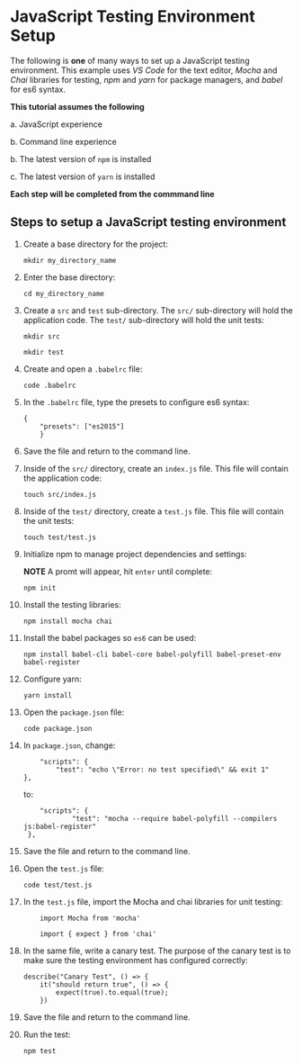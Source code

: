 # JavaScript Testing Environment Setup

The following is **one** of many ways to set up a JavaScript testing environment. This example uses _VS_ _Code_ for the text editor, _Mocha_ and _Chai_ libraries for testing, _npm_ and _yarn_ for package managers, and _babel_ for es6 syntax.

**This tutorial assumes the following**

a. JavaScript experience

b. Command line experience

b. The latest version of `npm` is installed

c. The latest version of `yarn` is installed

**Each step will be completed from the commmand line**

## Steps to setup a JavaScript testing environment

1. Create a base directory for the project:

    `mkdir my_directory_name`

2. Enter the base directory:

    `cd my_directory_name`

3. Create a `src` and `test` sub-directory. The `src/` sub-directory will hold the application code. The `test/` sub-directory will hold the unit tests:

    `mkdir src`

    `mkdir test`

4. Create and open a `.babelrc` file:

    `code .babelrc`

5. In the `.babelrc` file, type the presets to configure es6 syntax:

    ```
	{
        "presets": ["es2015"]
		}
    ```

6. Save the file and return to the command line.

7. Inside of the `src/` directory, create an `index.js` file. This file will contain the application code:

    `touch src/index.js`

8. Inside of the `test/` directory, create a `test.js` file. This file will contain the unit tests:

    `touch test/test.js`

9. Initialize npm to manage project dependencies and settings:

    **NOTE** A promt will appear, hit `enter` until complete:

    `npm init`

10. Install the testing libraries:

    `npm install mocha chai`

11. Install the babel packages so `es6` can be used:

    `npm install babel-cli babel-core babel-polyfill babel-preset-env babel-register`

12. Configure yarn:

    `yarn install`

13. Open the `package.json` file:

    `code package.json`

14. In `package.json`, change:

    ```
        "scripts": {
    		"test": "echo \"Error: no test specified\" && exit 1"
	},
    ```

    to:

    ```
        "scripts": {
                "test": "mocha --require babel-polyfill --compilers js:babel-register"
	 },
    ```

15. Save the file and return to the command line.

16. Open the `test.js` file:

    `code test/test.js`

17. In the `test.js` file, import the Mocha and chai libraries for unit testing:

    ```
        import Mocha from 'mocha'

        import { expect } from 'chai'
    ```

18. In the same file, write a canary test. The purpose of the canary test is to make sure the testing environment has configured correctly:

    ```
    describe("Canary Test", () => {
        it("should return true", () => {
            expect(true).to.equal(true);
        })
    ```

19. Save the file and return to the command line.

20. Run the test:

    ```npm test```
